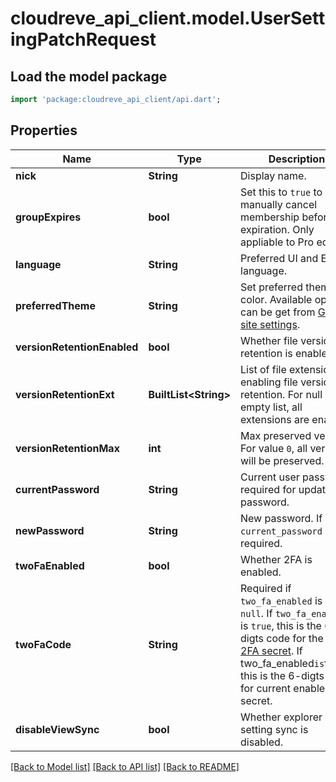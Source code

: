 # cloudreve_api_client.model.UserSettingPatchRequest

## Load the model package
```dart
import 'package:cloudreve_api_client/api.dart';
```

## Properties
Name | Type | Description | Notes
------------ | ------------- | ------------- | -------------
**nick** | **String** | Display name. | [optional] 
**groupExpires** | **bool** | Set this to `true` to manually cancel membership before expiration. Only appliable to Pro edition. | [optional] 
**language** | **String** | Preferred UI and Email language. | [optional] 
**preferredTheme** | **String** | Set preferred theme color. Available options can be get from [Get site settings](./get-site-settings-289489676e0). | [optional] 
**versionRetentionEnabled** | **bool** | Whether file version retention is enabled. | [optional] 
**versionRetentionExt** | **BuiltList&lt;String&gt;** | List of file extensions enabling file version retention. For null or empty list, all extensions are enabled. | [optional] 
**versionRetentionMax** | **int** | Max preserved version. For value `0`, all version will be preserved. | [optional] 
**currentPassword** | **String** | Current user password, required for updating password. | [optional] 
**newPassword** | **String** | New password. If set, `current_password` is required. | [optional] 
**twoFaEnabled** | **bool** | Whether 2FA is enabled. | [optional] 
**twoFaCode** | **String** | Required if `two_fa_enabled` is not `null`.   If `two_fa_enabled` is `true`, this is the 6-digts code for the [new 2FA secret](./prepare-enabling-2fa-308379967e0). If two_fa_enabled` is `false`, this is the 6-digts code for current enabled secret. | [optional] 
**disableViewSync** | **bool** | Whether explorer view setting sync is disabled. | [optional] 

[[Back to Model list]](../README.md#documentation-for-models) [[Back to API list]](../README.md#documentation-for-api-endpoints) [[Back to README]](../README.md)


